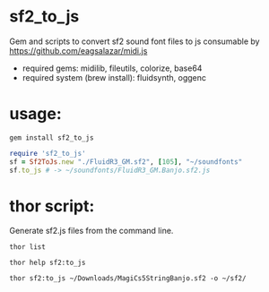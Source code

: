 sf2\_to\_js
=========

Gem and scripts to convert sf2 sound font files to js
consumable by https://github.com/eagsalazar/midi.js

- required gems: midilib, fileutils, colorize, base64
- required system (brew install): fluidsynth, oggenc

usage:
=========

```
gem install sf2_to_js
```

```ruby
require 'sf2_to_js'
sf = Sf2ToJs.new "./FluidR3_GM.sf2", [105], "~/soundfonts"
sf.to_js # -> ~/soundfonts/FluidR3_GM.Banjo.sf2.js
```

thor script:
=========

Generate sf2.js files from the command line.

```
thor list
```

```
thor help sf2:to_js
```

```
thor sf2:to_js ~/Downloads/MagiCs5StringBanjo.sf2 -o ~/sf2/
```
